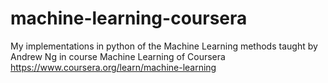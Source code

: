 # machine-learning-coursera
My implementations in python of the Machine Learning methods taught by Andrew Ng in course Machine Learning of Coursera https://www.coursera.org/learn/machine-learning

